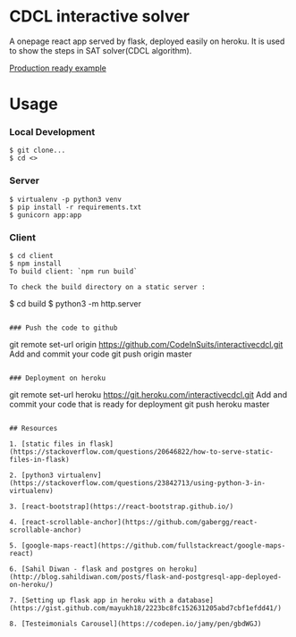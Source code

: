 # CDCL interactive solver
A onepage react app served by flask, deployed easily on heroku. It is used to show the steps in SAT solver(CDCL algorithm).

[Production ready example](https://interactivecdcl.herokuapp.com/)

# Usage

### Local Development
```
$ git clone...
$ cd <>
```

### Server
```
$ virtualenv -p python3 venv
$ pip install -r requirements.txt
$ gunicorn app:app
```

### Client
```
$ cd client
$ npm install
To build client: `npm run build`

To check the build directory on a static server :
```
$ cd build
$ python3 -m http.server
```

### Push the code to github
```
git remote set-url origin https://github.com/CodeInSuits/interactivecdcl.git
Add and commit your code
git push origin master
```

### Deployment on heroku
```
git remote set-url heroku https://git.heroku.com/interactivecdcl.git
Add and commit your code that is ready for deployment
git push heroku master
```

## Resources

1. [static files in flask](https://stackoverflow.com/questions/20646822/how-to-serve-static-files-in-flask)

2. [python3 virtualenv](https://stackoverflow.com/questions/23842713/using-python-3-in-virtualenv)

3. [react-bootstrap](https://react-bootstrap.github.io/)

4. [react-scrollable-anchor](https://github.com/gabergg/react-scrollable-anchor)

5. [google-maps-react](https://github.com/fullstackreact/google-maps-react)

6. [Sahil Diwan - flask and postgres on heroku](http://blog.sahildiwan.com/posts/flask-and-postgresql-app-deployed-on-heroku/)

7. [Setting up flask app in heroku with a database](https://gist.github.com/mayukh18/2223bc8fc152631205abd7cbf1efdd41/)

8. [Testeimonials Carousel](https://codepen.io/jamy/pen/gbdWGJ)